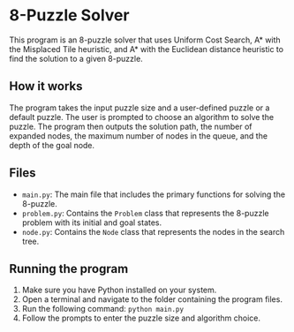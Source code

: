 # 8-Puzzle Solver

This program is an 8-puzzle solver that uses Uniform Cost Search, A* with the Misplaced Tile heuristic, and A* with the Euclidean distance heuristic to find the solution to a given 8-puzzle.

## How it works

The program takes the input puzzle size and a user-defined puzzle or a default puzzle. The user is prompted to choose an algorithm to solve the puzzle. The program then outputs the solution path, the number of expanded nodes, the maximum number of nodes in the queue, and the depth of the goal node.

## Files

- `main.py`: The main file that includes the primary functions for solving the 8-puzzle.
- `problem.py`: Contains the `Problem` class that represents the 8-puzzle problem with its initial and goal states.
- `node.py`: Contains the `Node` class that represents the nodes in the search tree.

## Running the program

1. Make sure you have Python installed on your system.
2. Open a terminal and navigate to the folder containing the program files.
3. Run the following command: `python main.py`
4. Follow the prompts to enter the puzzle size and algorithm choice.


